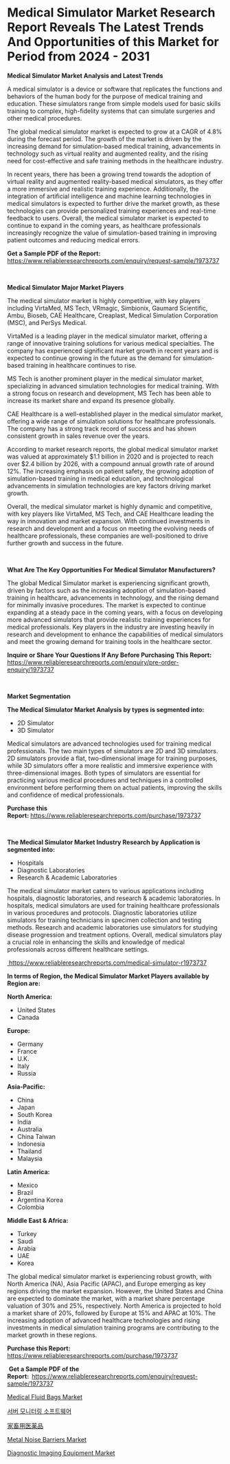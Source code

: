 <p><h1>Medical Simulator Market Research Report Reveals The Latest Trends And Opportunities of this Market for Period from 2024 - 2031</h1></p><p><strong>Medical Simulator Market Analysis and Latest Trends</strong></p>
<p><p>A medical simulator is a device or software that replicates the functions and behaviors of the human body for the purpose of medical training and education. These simulators range from simple models used for basic skills training to complex, high-fidelity systems that can simulate surgeries and other medical procedures.</p><p>The global medical simulator market is expected to grow at a CAGR of 4.8% during the forecast period. The growth of the market is driven by the increasing demand for simulation-based medical training, advancements in technology such as virtual reality and augmented reality, and the rising need for cost-effective and safe training methods in the healthcare industry.</p><p>In recent years, there has been a growing trend towards the adoption of virtual reality and augmented reality-based medical simulators, as they offer a more immersive and realistic training experience. Additionally, the integration of artificial intelligence and machine learning technologies in medical simulators is expected to further drive the market growth, as these technologies can provide personalized training experiences and real-time feedback to users. Overall, the medical simulator market is expected to continue to expand in the coming years, as healthcare professionals increasingly recognize the value of simulation-based training in improving patient outcomes and reducing medical errors.</p></p>
<p><strong>Get a Sample PDF of the Report:&nbsp;</strong> <a href="https://www.reliableresearchreports.com/enquiry/request-sample/1973737">https://www.reliableresearchreports.com/enquiry/request-sample/1973737</a></p>
<p>&nbsp;</p>
<p><strong>Medical Simulator Major Market Players</strong></p>
<p><p>The medical simulator market is highly competitive, with key players including VirtaMed, MS Tech, VRmagic, Simbionix, Gaumard Scientific, Ambu, Bioseb, CAE Healthcare, Creaplast, Medical Simulation Corporation (MSC), and PerSys Medical.</p><p>VirtaMed is a leading player in the medical simulator market, offering a range of innovative training solutions for various medical specialties. The company has experienced significant market growth in recent years and is expected to continue growing in the future as the demand for simulation-based training in healthcare continues to rise.</p><p>MS Tech is another prominent player in the medical simulator market, specializing in advanced simulation technologies for medical training. With a strong focus on research and development, MS Tech has been able to increase its market share and expand its presence globally.</p><p>CAE Healthcare is a well-established player in the medical simulator market, offering a wide range of simulation solutions for healthcare professionals. The company has a strong track record of success and has shown consistent growth in sales revenue over the years.</p><p>According to market research reports, the global medical simulator market was valued at approximately $1.1 billion in 2020 and is projected to reach over $2.4 billion by 2026, with a compound annual growth rate of around 12%. The increasing emphasis on patient safety, the growing adoption of simulation-based training in medical education, and technological advancements in simulation technologies are key factors driving market growth.</p><p>Overall, the medical simulator market is highly dynamic and competitive, with key players like VirtaMed, MS Tech, and CAE Healthcare leading the way in innovation and market expansion. With continued investments in research and development and a focus on meeting the evolving needs of healthcare professionals, these companies are well-positioned to drive further growth and success in the future.</p></p>
<p>&nbsp;</p>
<p><strong>What Are The Key Opportunities For Medical Simulator Manufacturers?</strong></p>
<p><p>The global Medical Simulator market is experiencing significant growth, driven by factors such as the increasing adoption of simulation-based training in healthcare, advancements in technology, and the rising demand for minimally invasive procedures. The market is expected to continue expanding at a steady pace in the coming years, with a focus on developing more advanced simulators that provide realistic training experiences for medical professionals. Key players in the industry are investing heavily in research and development to enhance the capabilities of medical simulators and meet the growing demand for training tools in the healthcare sector.</p></p>
<p><strong>Inquire or Share Your Questions If Any Before Purchasing This Report:</strong> <a href="https://www.reliableresearchreports.com/enquiry/pre-order-enquiry/1973737">https://www.reliableresearchreports.com/enquiry/pre-order-enquiry/1973737</a></p>
<p>&nbsp;</p>
<p><strong>Market Segmentation</strong></p>
<p><strong>The Medical Simulator Market Analysis by types is segmented into:</strong></p>
<p><ul><li>2D Simulator</li><li>3D Simulator</li></ul></p>
<p><p>Medical simulators are advanced technologies used for training medical professionals. The two main types of simulators are 2D and 3D simulators. 2D simulators provide a flat, two-dimensional image for training purposes, while 3D simulators offer a more realistic and immersive experience with three-dimensional images. Both types of simulators are essential for practicing various medical procedures and techniques in a controlled environment before performing them on actual patients, improving the skills and confidence of medical professionals.</p></p>
<p><strong>Purchase this Report:&nbsp;</strong><a href="https://www.reliableresearchreports.com/purchase/1973737">https://www.reliableresearchreports.com/purchase/1973737</a></p>
<p>&nbsp;</p>
<p><strong>The Medical Simulator Market Industry Research by Application is segmented into:</strong></p>
<p><ul><li>Hospitals</li><li>Diagnostic Laboratories</li><li>Research & Academic Laboratories</li></ul></p>
<p><p>The medical simulator market caters to various applications including hospitals, diagnostic laboratories, and research & academic laboratories. In hospitals, medical simulators are used for training healthcare professionals in various procedures and protocols. Diagnostic laboratories utilize simulators for training technicians in specimen collection and testing methods. Research and academic laboratories use simulators for studying disease progression and treatment options. Overall, medical simulators play a crucial role in enhancing the skills and knowledge of medical professionals across different healthcare settings.</p></p>
<p><a href="https://www.reliableresearchreports.com/medical-simulator-r1973737">&nbsp;https://www.reliableresearchreports.com/medical-simulator-r1973737</a></p>
<p><strong>In terms of Region, the Medical Simulator Market Players available by Region are:</strong></p>
<p>
    <p> <strong> North America: </strong>
        <ul>
            <li>United States</li>
            <li>Canada</li>
        </ul>
        </p> 
    <p> <strong> Europe: </strong>
        <ul>
            <li>Germany</li>
            <li>France</li>
            <li>U.K.</li>
            <li>Italy</li>
            <li>Russia</li>
        </ul>
        </p> 
    <p> <strong> Asia-Pacific: </strong>
        <ul>
            <li>China</li>
            <li>Japan</li>
            <li>South Korea</li>
            <li>India</li>
            <li>Australia</li>
            <li>China Taiwan</li>
            <li>Indonesia</li>
            <li>Thailand</li>
            <li>Malaysia</li>
        </ul>
        </p> 
    <p> <strong> Latin America: </strong>
        <ul>
            <li>Mexico</li>
            <li>Brazil</li>
            <li>Argentina Korea</li>
            <li>Colombia</li>
        </ul>
        </p> 
    <p> <strong> Middle East & Africa: </strong>
        <ul>
            <li>Turkey</li>
            <li>Saudi</li>
            <li>Arabia</li>
            <li>UAE</li>
            <li>Korea</li>
        </ul>
    </p>
    </p>
<p><p>The global medical simulator market is experiencing robust growth, with North America (NA), Asia Pacific (APAC), and Europe emerging as key regions driving the market expansion. However, the United States and China are expected to dominate the market, with a market share percentage valuation of 30% and 25%, respectively. North America is projected to hold a market share of 20%, followed by Europe at 15% and APAC at 10%. The increasing adoption of advanced healthcare technologies and rising investments in medical simulation training programs are contributing to the market growth in these regions.</p></p>
<p><strong>Purchase this Report: </strong><a href="https://www.reliableresearchreports.com/purchase/1973737">https://www.reliableresearchreports.com/purchase/1973737</a></p>
<p>&nbsp;<strong>Get a Sample PDF of the Report:&nbsp;&nbsp;</strong><a href="https://www.reliableresearchreports.com/enquiry/request-sample/1973737">https://www.reliableresearchreports.com/enquiry/request-sample/1973737</a></p>
<p><strong></strong></p>
<p><p><a href="https://github.com/Alonsoolds3wq1d81czn8rbol/Market-Research-Report-List-2/blob/main/medical-fluid-bags-market.md">Medical Fluid Bags Market</a></p><p><a href="https://github.com/KellyLyncyh543964/Market-Research-Report-List-1/blob/main/149568343844.md">서버 모니터링 소프트웨어</a></p><p><a href="https://github.com/joaejkdzgyljvo6/Market-Research-Report-List-2/blob/main/812613649181.md">家畜用医薬品</a></p><p><a href="https://issuu.com/reportprime-2/docs/metal-noise-barriers-market-size-2030.pptx">Metal Noise Barriers Market</a></p><p><a href="https://github.com/KeeganBarrows2023/Market-Research-Report-List-1/blob/main/diagnostic-imaging-equipment-market.md">Diagnostic Imaging Equipment Market</a></p></p>